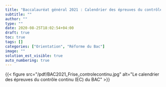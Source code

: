 ```yaml
---
title: "Baccalauréat général 2021 : Calendrier des épreuves du contrôle continu (EC)"
subtitle: ""
author: ""
type: ""
date: 2020-08-25T18:02:54+04:00
draft: true
toc: true
tags: []
categories: ["Orientation", "Réforme du Bac"]
image: ""
solution_est_visible: true
auto_numbering: true
---
```


{{< figure src="/pdf/BAC2021_Frise_controlecontinu.jpg" alt="Le calendrier des épreuves du contrôle continu (EC) du BAC" >}}